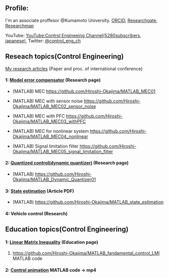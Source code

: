 ## Profile:

I'm an associate proffesor @Kumamoto University. [ORCID](https://orcid.org/0000-0001-7621-7482), [Researchgate](https://www.researchgate.net/profile/Hiroshi-Okajima), [Researchmap](https://researchmap.jp/read0203288?lang=en)

YouTube: [YouTube:Control Engineeing Channel(5280subscribers, japanese)](https://www.youtube.com/c/ControlEngineeringChannel/videos), Twitter: [@control_eng_ch](https://twitter.com/control_eng_ch)

## Reseach topics(Control Engineering) 

[My research articles](https://sites.google.com/view/hiroshi-okajima/profile/research-achievements) (Paper and proc. of international conference)

#### 1: [Model error compensator](https://sites.google.com/view/hiroshi-okajima/model-error-compensator) (Research page)

  - (MATLAB) MEC https://github.com/Hiroshi-Okajima/MATLAB_MEC01
  
  - (MATLAB) MEC with sensor noise https://github.com/Hiroshi-Okajima/MATLAB_MEC02_sensor_noise
  
  - (MATLAB) MEC with PFC https://github.com/Hiroshi-Okajima/MATLAB_MEC03_withPFC
  
  - (MATLAB) MEC for nonlinear system https://github.com/Hiroshi-Okajima/MATLAB_MEC04_nonlinear
  
  - (MATLAB) Signal limitation filter https://github.com/Hiroshi-Okajima/MATLAB_MEC05_signal_limitation_filter

#### 2: [Quantized control(dynamic quantizer)](https://sites.google.com/view/hiroshi-okajima/dynamic-quantizer) (Research page)

  - (MATLAB) https://github.com/Hiroshi-Okajima/MATLAB_Dynamic_Quantizer01

#### 3: [State estimation](https://www.tandfonline.com/doi/full/10.1080/18824889.2021.1985702) (Article PDF)

  - (MATLAB) https://github.com/Hiroshi-Okajima/MATLAB_state_estimation 

#### 4: Vehicle control (Research)

## Education topics(Control Engineering)

#### 1: [Linear Matrix Inequality](https://sites.google.com/view/hiroshi-okajima/linear-matrix-inequality) (Education page)

   1. https://github.com/Hiroshi-Okajima/MATLAB_fandamental_control_LMI MATLAB code

#### 2: [Control animation](https://github.com/Hiroshi-Okajima/MATLAB_animation) MATLAB code -> mp4
